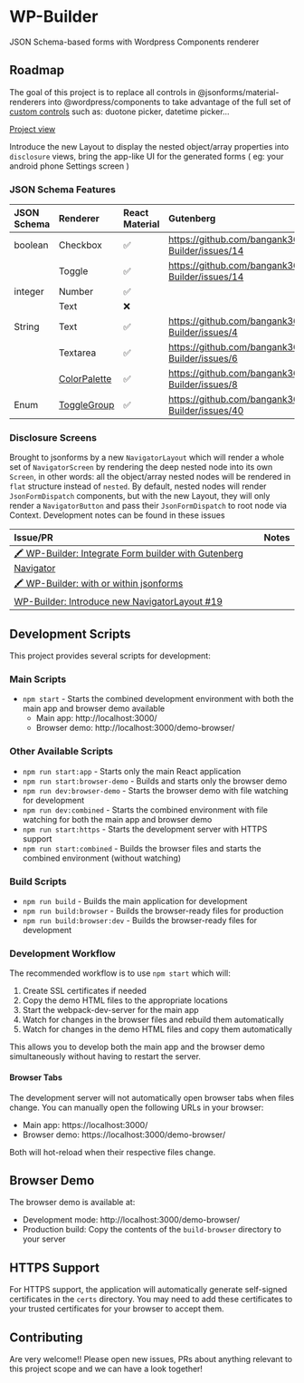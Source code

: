 # WP-Builder
JSON Schema-based forms with Wordpress Components renderer

## Roadmap
The goal of this project is to replace all controls in @jsonforms/material-renderers into @wordpress/components to take advantage of the full set of [custom controls](https://jsonforms.io/docs/renderer-sets/) such as: duotone picker, datetime picker...

[Project view](https://github.com/users/bangank36/projects/1/views/5)

Introduce the new Layout to display the nested object/array properties into `disclosure` views, bring the app-like UI for the generated forms ( eg: your android phone Settings screen )

### JSON Schema Features

|JSON Schema|Renderer|React Material|Gutenberg|
|:----|:----|:----|:----|
|boolean|Checkbox| ✅ | https://github.com/bangank36/WP-Builder/issues/14 |
| |Toggle|✅| https://github.com/bangank36/WP-Builder/issues/14 |
|integer|Number|✅| |
| |Text|❌| |
|String|Text|✅| https://github.com/bangank36/WP-Builder/issues/4 |
| |Textarea|✅| https://github.com/bangank36/WP-Builder/issues/6 |
| |[ColorPalette](https://wordpress.github.io/gutenberg/?path=/docs/components-colorpalette--default)|✅| https://github.com/bangank36/WP-Builder/issues/8 |
|Enum|[ToggleGroup](https://wordpress.github.io/gutenberg/?path=/docs/components-experimental-togglegroupcontrol--default)|✅| https://github.com/bangank36/WP-Builder/issues/40 |

### Disclosure Screens
Brought to jsonforms by a new `NavigatorLayout` which will render a whole set of `NavigatorScreen` by rendering the deep nested node into its own `Screen`, in other words: all the object/array nested nodes will be rendered in `flat` structure instead of `nested`.
By default, nested nodes will render `JsonFormDispatch` components, but with the new Layout, they will only render a `NavigatorButton` and pass their `JsonFormDispatch` to root node via Context.
Development notes can be found in these issues

|Issue/PR|Notes|
|:----|:----|
| [🖍️ WP-Builder: Integrate Form builder with Gutenberg Navigator](https://github.com/bangank36/WP-Builder/issues/17) ||
| [🖍️ WP-Builder: with or within jsonforms](https://github.com/bangank36/WP-Builder/issues/24) ||
| [WP-Builder: Introduce new NavigatorLayout #19](https://github.com/bangank36/WP-Builder/issues/19) ||

## Development Scripts

This project provides several scripts for development:

### Main Scripts

- `npm start` - Starts the combined development environment with both the main app and browser demo available
  - Main app: http://localhost:3000/
  - Browser demo: http://localhost:3000/demo-browser/

### Other Available Scripts

- `npm run start:app` - Starts only the main React application
- `npm run start:browser-demo` - Builds and starts only the browser demo
- `npm run dev:browser-demo` - Starts the browser demo with file watching for development
- `npm run dev:combined` - Starts the combined environment with file watching for both the main app and browser demo
- `npm run start:https` - Starts the development server with HTTPS support
- `npm run start:combined` - Builds the browser files and starts the combined environment (without watching)

### Build Scripts

- `npm run build` - Builds the main application for development
- `npm run build:browser` - Builds the browser-ready files for production
- `npm run build:browser:dev` - Builds the browser-ready files for development

### Development Workflow

The recommended workflow is to use `npm start` which will:

1. Create SSL certificates if needed
2. Copy the demo HTML files to the appropriate locations
3. Start the webpack-dev-server for the main app
4. Watch for changes in the browser files and rebuild them automatically
5. Watch for changes in the demo HTML files and copy them automatically

This allows you to develop both the main app and the browser demo simultaneously without having to restart the server.

#### Browser Tabs

The development server will not automatically open browser tabs when files change. You can manually open the following URLs in your browser:

- Main app: https://localhost:3000/
- Browser demo: https://localhost:3000/demo-browser/

Both will hot-reload when their respective files change.

## Browser Demo

The browser demo is available at:
- Development mode: http://localhost:3000/demo-browser/
- Production build: Copy the contents of the `build-browser` directory to your server

## HTTPS Support

For HTTPS support, the application will automatically generate self-signed certificates in the `certs` directory. You may need to add these certificates to your trusted certificates for your browser to accept them.

## Contributing
Are very welcome!! Please open new issues, PRs about anything relevant to this project scope and we can have a look together!
